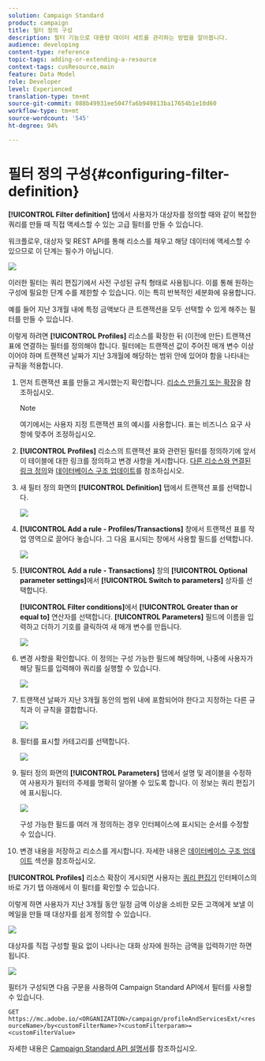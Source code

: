 ```yaml
---
solution: Campaign Standard
product: campaign
title: 필터 정의 구성
description: 필터 기능으로 대용량 데이터 세트를 관리하는 방법을 알아봅니다.
audience: developing
content-type: reference
topic-tags: adding-or-extending-a-resource
context-tags: cusResource,main
feature: Data Model
role: Developer
level: Experienced
translation-type: tm+mt
source-git-commit: 088b49931ee5047fa6b949813ba17654b1e10d60
workflow-type: tm+mt
source-wordcount: '545'
ht-degree: 94%

---
```



# 필터 정의 구성{#configuring-filter-definition}

**[!UICONTROL Filter definition]** 탭에서 사용자가 대상자를 정의할 때와 같이 복잡한 쿼리를 만들 때 직접 액세스할 수 있는 고급 필터를 만들 수 있습니다. 

워크플로우, 대상자 및 REST API를 통해 리소스를 채우고 해당 데이터에 액세스할 수 있으므로 이 단계는 필수가 아닙니다.

![](assets/custom_resource_filter-definition.png)

이러한 필터는 쿼리 편집기에서 사전 구성된 규칙 형태로 사용됩니다. 이를 통해 원하는 구성에 필요한 단계 수를 제한할 수 있습니다. 이는 특히 반복적인 세분화에 유용합니다.

예를 들어 지난 3개월 내에 특정 금액보다 큰 트랜잭션을 모두 선택할 수 있게 해주는 필터를 만들 수 있습니다.

이렇게 하려면 **[!UICONTROL Profiles]** 리소스를 확장한 뒤 (이전에 만든) 트랜잭션 표에 연결하는 필터를 정의해야 합니다. 필터에는 트랜잭션 값이 주어진 매개 변수 이상이어야 하며 트랜잭션 날짜가 지난 3개월에 해당하는 범위 안에 있어야 함을 나타내는 규칙을 적용합니다.

1. 먼저 트랜잭션 표를 만들고 게시했는지 확인합니다. [리소스 만들기 또는 확장](../../developing/using/creating-or-extending-the-resource.md)을 참조하십시오.

   >[!NOTE]
   >
   >여기에서는 사용자 지정 트랜잭션 표의 예시를 사용합니다. 표는 비즈니스 요구 사항에 맞추어 조정하십시오.

1. **[!UICONTROL Profiles]** 리소스의 트랜잭션 표와 관련된 필터를 정의하기에 앞서 이 테이블에 대한 링크를 정의하고 변경 사항을 게시합니다. [다른 리소스와 연결된 링크 정의](../../developing/using/configuring-the-resource-s-data-structure.md#defining-links-with-other-resources)와 [데이터베이스 구조 업데이트](../../developing/using/updating-the-database-structure.md)를 참조하십시오.
1. 새 필터 정의 화면의 **[!UICONTROL Definition]** 탭에서 트랜잭션 표를 선택합니다.

   ![](assets/custom_resource_filter-definition_example-empty.png)

1. **[!UICONTROL Add a rule - Profiles/Transactions]** 창에서 트랜잭션 표를 작업 영역으로 끌어다 놓습니다. 그 다음 표시되는 창에서 사용할 필드를 선택합니다.

   ![](assets/custom_resource_filter-definition_example-field.png)

1. **[!UICONTROL Add a rule - Transactions]** 창의 **[!UICONTROL Optional parameter settings]**&#x200B;에서 **[!UICONTROL Switch to parameters]** 상자를 선택합니다.

   **[!UICONTROL Filter conditions]**&#x200B;에서 **[!UICONTROL Greater than or equal to]** 연산자를 선택합니다. **[!UICONTROL Parameters]** 필드에 이름을 입력하고 더하기 기호를 클릭하여 새 매개 변수를 만듭니다.

   ![](assets/custom_resource_filter-definition_example-parameter.png)

1. 변경 사항을 확인합니다. 이 정의는 구성 가능한 필드에 해당하며, 나중에 사용자가 해당 필드를 입력해야 쿼리를 실행할 수 있습니다.

   ![](assets/custom_resource_filter-definition_ex_edit-rule.png)

1. 트랜잭션 날짜가 지난 3개월 동안의 범위 내에 포함되어야 한다고 지정하는 다른 규칙과 이 규칙을 결합합니다.

   ![](assets/custom_resource_filter-definition_example.png)

1. 필터를 표시할 카테고리를 선택합니다.

   ![](assets/custom_resource_filter-definition_category.png)

1. 필터 정의 화면의 **[!UICONTROL Parameters]** 탭에서 설명 및 레이블을 수정하여 사용자가 필터의 주제를 명확히 알아볼 수 있도록 합니다. 이 정보는 쿼리 편집기에 표시됩니다.

   ![](assets/custom_resource_filter-definition_parameters.png)

   구성 가능한 필드를 여러 개 정의하는 경우 인터페이스에 표시되는 순서를 수정할 수 있습니다.

1. 변경 내용을 저장하고 리소스를 게시합니다. 자세한 내용은 [데이터베이스 구조 업데이트](../../developing/using/updating-the-database-structure.md) 섹션을 참조하십시오.

**[!UICONTROL Profiles]** 리소스 확장이 게시되면 사용자는 [쿼리 편집기](../../automating/using/editing-queries.md) 인터페이스의 바로 가기 탭 아래에서 이 필터를 확인할 수 있습니다.

이렇게 하면 사용자가 지난 3개월 동안 일정 금액 이상을 소비한 모든 고객에게 보낼 이메일을 만들 때 대상자를 쉽게 정의할 수 있습니다.

![](assets/custom_resource_filter-definition_email-audience.png)

대상자를 직접 구성할 필요 없이 나타나는 대화 상자에 원하는 금액을 입력하기만 하면 됩니다.

![](assets/custom_resource_filter-definition_email-audience_filter.png)

필터가 구성되면 다음 구문을 사용하여 Campaign Standard API에서 필터를 사용할 수 있습니다.

`GET https://mc.adobe.io/<ORGANIZATION>/campaign/profileAndServicesExt/<resourceName>/by<customFilterName>?<customFilterparam>=<customFilterValue>`

자세한 내용은 [Campaign Standard API 설명서](../../api/using/filtering.md#custom-filters)를 참조하십시오.
